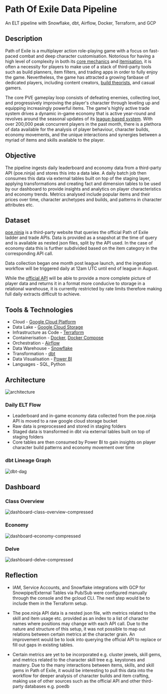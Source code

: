 # Path Of Exile Data Pipeline
An ELT pipeline with Snowflake, dbt, Airflow, Docker, Terraform, and GCP

## Description
Path of Exile is a multiplayer action role-playing game with a focus on fast-paced combat and deep character customisation. Notorious for having a high level of complexity in both its [core mechanics](https://www.pathofexile.com/passive-skill-tree) and [itemisation](https://www.reddit.com/r/pathofexile/comments/g1ksx2/what_returning_after_a_few_years_feels_like), it is often a necessity for players to make use of a stack of third-party tools such as build planners, item filters, and trading apps in order to fully enjoy the game. Nevertheless, the game has attracted a growing fanbase of dedicated players, including content creators, [build theorists](https://www.reddit.com/r/pathofexile/comments/scgko9/ms_painta_bit_early_but_we_got_the_manifesto_and/), and casual gamers.

The core PVE gameplay loop consists of defeating enemies, collecting loot, and progressively improving the player's character through leveling up and equipping increasingly powerful items. The game's highly active trade system drives a dynamic in-game economy that is active year-round and revolves around the seasonal updates of its [league-based system](https://www.pathofexile.com/crucible). With over 200,000 peak concurrent players in the past month, there is a plethora of data available for the analysis of player behaviour, character builds, economy movements, and the unique interactions and synergies between a myriad of items and skills available to the player.

## Objective
The pipeline ingests daily leaderboard and economy data from a third-party API (poe.ninja) and stores this into a data lake. A daily batch job then consumes this data via external tables built on top of the staging layer, applying transformations and creating fact and dimension tables to be used by our dashboard to provide insights and analytics on player characteristics and economy trends. Metrics analysed include popular items and their prices over time, character archetypes and builds, and patterns in character attributes etc.

## Dataset
[poe.ninja](https://poe.ninja/) is a third-party website that queries the official Path of Exile ladder and trade APIs. Data is provided as a snapshot at the time of query and is available as nested json files, split by the API used. In the case of economy data this is further subdivided based on the item category in the corresponding API call.

Data collection began one month post league launch, and the ingestion workflow will be triggered daily at 12am UTC until end of league in August.

While the [official API](https://www.pathofexile.com/developer/docs) will be able to provide a more complete picture of player data and returns it in a format more conducive to storage in a relational warehouse, it is currently restricted by rate limits therefore making full daily extracts difficult to achieve.

## Tools & Technologies
- Cloud - [Google Cloud Platform](https://cloud.google.com/)
- Data Lake - [Google Cloud Storage](https://cloud.google.com/storage)
- Infrastructure as Code  - [Terraform](https://www.terraform.io/)
- Containerisation - [Docker](https://www.docker.com/), [Docker Compose](https://docs.docker.com/compose/)
- Orchestration - [Airflow](https://airflow.apache.org/)
- Data Warehouse - [Snowflake](https://www.snowflake.com/en/)
- Transformation - [dbt](https://www.getdbt.com/)
- Data Visualisation - [Power BI](https://powerbi.microsoft.com/en-au/)
- Languages - SQL, Python

## Architecture
![architecture](https://github.com/davidnzhang/poe-elt/assets/130720014/f03e14d9-b875-4ca1-a606-bbb79a820935)

### Daily ELT Flow
- Leaderboard and in-game economy data collected from the poe.ninja API is moved to a raw google cloud storage bucket
- Raw data is preprocessed and stored in staging folders
- Staged data is transformed in dbt via external tables built on top of staging folders
- Core tables are then consumed by Power BI to gain insights on player character build patterns and economy movement over time

### dbt Lineage Graph
![dbt-dag](https://github.com/davidnzhang/poe-elt/assets/130720014/9a896064-6b2d-4c1e-b9b3-03693c73b542)

## Dashboard
### Class Overview
![dashboard-class-overview-compressed](https://github.com/davidnzhang/poe-elt/assets/130720014/65584176-78a0-4204-a67c-b2099fe4c73a)
<br />  
### Economy
![dashboard-economy-compressed](https://github.com/davidnzhang/poe-elt/assets/130720014/e62b8661-b6f6-49ec-931a-5f37deb1125f)
<br />  
### Delve
![dashboard-delve-compressed](https://github.com/davidnzhang/poe-elt/assets/130720014/41df0388-bca2-434c-a6d6-9a78c7dc3f7c)

## Reflection
- IAM, Service Accounts, and Snowflake integrations with GCP for Snowpipe/External Tables via Pub/Sub were configured manually through the console and the gcloud CLI. The next step would be to include them in the Terraform setup.

- The poe.ninja API data is a nested json file, with metrics related to the skill and item usage etc. provided as an index to a list of character names where positions may change with each API call. Due to the nature and structure of this setup, it was not possible to map out relations between certain metrics at the character grain. An improvement would be to look into querying the official API to replace or fill out gaps in existing tables.

- Certain metrics are yet to be incorporated e.g. cluster jewels, skill gems, and metrics related to the character skill tree e.g. keystones and mastery. Due to the many interactions between items, skills, and skill gems in Path of Exile, it would be interesting to pull this data into the workflow for deeper analysis of character builds and item crafting, making use of other sources such as the official API and other third-party databases e.g. poedb
